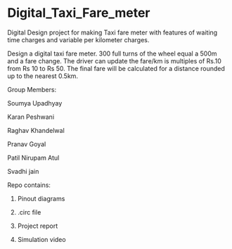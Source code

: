 # Digital_Taxi_Fare_meter
Digital Design project for making Taxi fare meter with features of waiting time charges and variable per kilometer charges.

Design a digital taxi fare meter. 300 full turns of the wheel equal a 500m and a fare change. The driver can update the fare/km is multiples of Rs.10 from Rs 10 to Rs 50. The final fare will be calculated for a distance rounded up to the nearest 0.5km.



Group Members:

Soumya Upadhyay

Karan Peshwani

Raghav Khandelwal

Pranav Goyal

Patil Nirupam Atul

Svadhi jain



Repo contains:

1. Pinout diagrams

2. .circ file

3. Project report

4. Simulation video

   